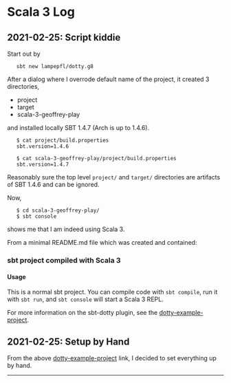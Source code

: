 # Scala 3 Log

## 2021-02-25: Script kiddie

Start out by

```
   sbt new lampepfl/dotty.g8
```

After a dialog where I overrode default name of the
project, it created 3 directories,

* project
* target
* scala-3-geoffrey-play

and installed locally SBT 1.4.7 (Arch is up to 1.4.6).

```
   $ cat project/build.properties
   sbt.version=1.4.6

   $ cat scala-3-geoffrey-play/project/build.properties
   sbt.version=1.4.7
```

Reasonably sure the top level `project/` and `target/`
directories are artifacts of SBT 1.4.6 and can be ignored.

Now,

```
   $ cd scala-3-geoffrey-play/
   $ sbt console
```

shows me that I am indeed using Scala 3.

From a minimal README.md file which was created and
contained:

### sbt project compiled with Scala 3

#### Usage

This is a normal sbt project. You can compile code with `sbt compile`,
run it with `sbt run`, and `sbt console` will start a Scala 3 REPL.

For more information on the sbt-dotty plugin, see the
[dotty-example-project][1].

## 2021-02-25: Setup by Hand

From the above [dotty-example-project][1] link,  I decided to set
everything up by hand.

---

[1]: https://github.com/lampepfl/dotty-example-project/blob/master/README.md

